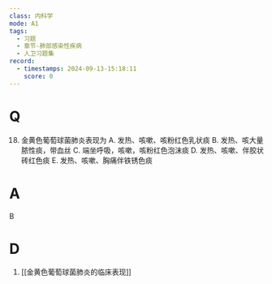 ```yaml
---
class: 内科学
mode: A1
tags:
  - 习题
  - 章节-肺部感染性疾病
  - 人卫习题集
record:
  - timestamps: 2024-09-13-15:18:11
    score: 0
---
```


# Q
18. 金黄色葡萄球菌肺炎表现为
A. 发热、咳嗽、咳粉红色乳状痰 
B. 发热、咳大量脓性痰，带血丝
C. 端坐呼吸，咳嗽，咳粉红色泡沫痰 
D. 发热、咳嗽、伴胶状砖红色痰
E. 发热、咳嗽、胸痛伴铁锈色痰
# A
B
# D
1. [[金黄色葡萄球菌肺炎的临床表现]]